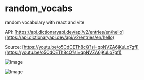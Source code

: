 # random_vocabs

random vocabulary with react and vite

API: [https://api.dictionaryapi.dev/api/v2/entries/en/hello](https://api.dictionaryapi.dev/api/v2/entries/en/hello)

Source: [https://youtu.be/o5CdCETh8cQ?si=qpNVZA6jKuLo7gfI](https://youtu.be/o5CdCETh8cQ?si=qpNVZA6jKuLo7gfI)

![Image](https://github.com/user-attachments/assets/cb394713-97c3-4071-bf44-9c4569286646)

![Image](https://github.com/user-attachments/assets/9361fa23-a3f9-46c1-811c-f4422908e24e)




